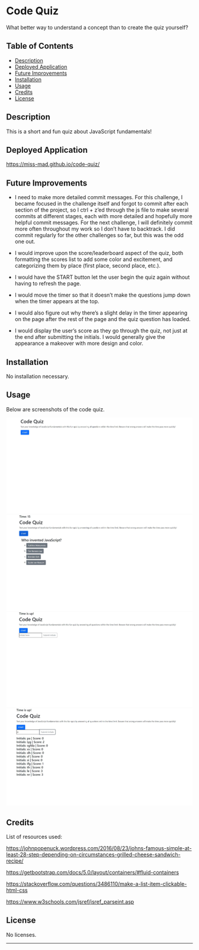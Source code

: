 # Code Quiz
What better way to understand a concept than to create the quiz yourself?

## Table of Contents

- [Description](#description)
- [Deployed Application](#deployed-application)
- [Future Improvements](#future-improvements)
- [Installation](#installation)
- [Usage](#usage)
- [Credits](#credits)
- [License](#license)

## Description

This is a short and fun quiz about JavaScript fundamentals!

## Deployed Application

https://miss-mad.github.io/code-quiz/

## Future Improvements

* I need to make more detailed commit messages. For this challenge, I became focused in the challenge itself and forgot to commit after each section of the project, so I ctrl + z’ed through the js file to make several commits at different stages, each with more detailed and hopefully more helpful commit messages. For the next challenge, I will definitely commit more often throughout my work so I don’t have to backtrack. I did commit regularly for the other challenges so far, but this was the odd one out.

* I would improve upon the score/leaderboard aspect of the quiz, both formatting the scores list to add some color and excitement, and categorizing them by place (first place, second place, etc.).

* I would have the START button let the user begin the quiz again without having to refresh the page.

* I would move the timer so that it doesn’t make the questions jump down when the timer appears at the top.

* I would also figure out why there’s a slight delay in the timer appearing on the page after the rest of the page and the quiz question has loaded.

* I would display the user’s score as they go through the quiz, not just at the end after submitting the initials.
I would generally give the appearance a makeover with more design and color.

## Installation

No installation necessary.

## Usage

Below are screenshots of the code quiz.

![Code Quiz screenshot 1](./assets/images/code_quiz_1.JPG)
![Code Quiz screenshot 2](./assets/images/code_quiz_2.JPG)
![Code Quiz screenshot 3](./assets/images/code_quiz_3.JPG)
![Code Quiz screenshot 4](./assets/images/code_quiz_4.JPG)

## Credits

List of resources used:

https://johnpopenuck.wordpress.com/2016/08/23/johns-famous-simple-at-least-28-step-depending-on-circumstances-grilled-cheese-sandwich-recipe/

https://getbootstrap.com/docs/5.0/layout/containers/#fluid-containers

https://stackoverflow.com/questions/3486110/make-a-list-item-clickable-html-css

https://www.w3schools.com/jsref/jsref_parseint.asp

## License

No licenses.

---